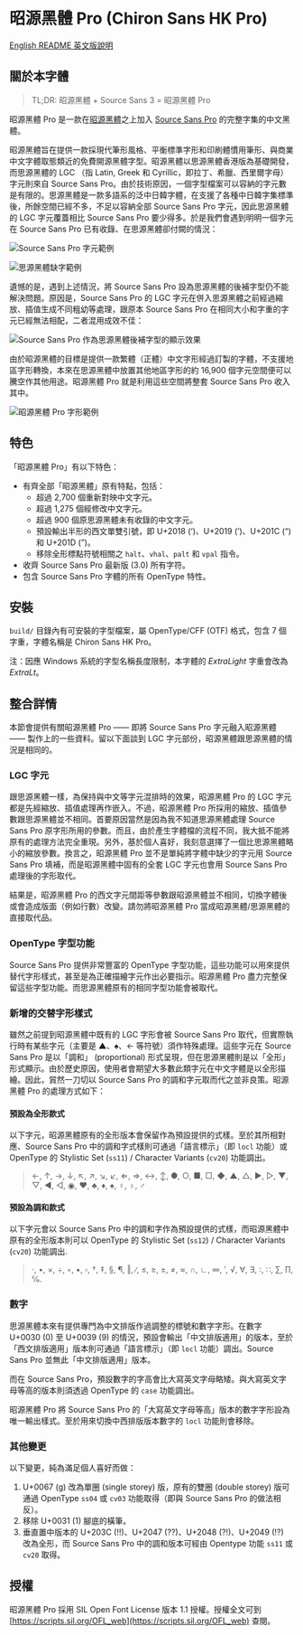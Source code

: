 昭源黑體 Pro (Chiron Sans HK Pro)
==================

[English README 英文版說明](README.md)

## 關於本字體

> TL;DR: 昭源黑體 + Source Sans 3 = 昭源黑體 Pro

昭源黑體 Pro 是一款在[昭源黑體](https://github.com/chiron-fonts/chiron-sans-hk)之上加入 [Source Sans Pro](https://github.com/adobe-fonts/source-sans-pro/) 的完整字集的中文黑體。

昭源黑體旨在提供一款採現代筆形風格、平衡標準字形和印刷體慣用筆形、與商業中文字體取態類近的免費開源黑體字型。昭源黑體以思源黑體香港版為基礎開發，而思源黑體的 LGC （指 Latin, Greek 和 Cyrillic，即拉丁、希臘、西里爾字母）字元則來自 Source Sans Pro。由於技術原因，一個字型檔案可以容納的字元數是有限的。思源黑體是一款多語系的泛中日韓字體，在支援了各種中日韓字集標準後，所餘空間已經不多，不足以容納全部 Source Sans Pro 字元，因此思源黑體的 LGC 字元覆蓋相比 Source Sans Pro 要少得多。於是我們會遇到明明一個字元在 Source Sans Pro 已有收錄、在思源黑體卻付闕的情況：

![Source Sans Pro 字元範例](doc/source-sans-pro-sample.png "Source Sans Pro 字元範例")

![思源黑體缺字範例](doc/source-han-sans-missing-chars-sample.png "思源黑體缺字範例")

遺憾的是，遇到上述情況，將 Source Sans Pro 設為思源黑體的後補字型仍不能解決問題。原因是，Source Sans Pro 的 LGC 字元在併入思源黑體之前經過縮放、插值生成不同粗幼等處理，跟原本 Source Sans Pro 在相同大小和字重的字元已經無法相配，二者混用成效不佳：

![Source Sans Pro 作為思源黑體後補字型的顯示效果](doc/source-sans-fallback-sample.png "Source Sans Pro 作為思源黑體後補字型的顯示效果")

由於昭源黑體的目標是提供一款繁體（正體）中文字形經過訂製的字體，不支援地區字形轉換，本來在思源黑體中放置其他地區字形的約 16,900 個字元空間便可以騰空作其他用途。昭源黑體 Pro 就是利用這些空間將整套 Source Sans Pro 收入其中。

![昭源黑體 Pro 字形範例](doc/chiron-sans-hk-pro-sample.png "昭源黑體 Pro 字形範例")

## 特色

「昭源黑體 Pro」有以下特色：

* 有齊全部「昭源黑體」原有特點，包括：
  - 超過 2,700 個重新對映中文字元。
  - 超過 1,275 個經修改中文字元。
  - 超過 900 個原思源黑體未有收錄的中文字元。
  - 預設輸出半形的西文單雙引號，即 U+2018 (‘)、U+2019 (’)、U+201C (“) 和 U+201D (”)。
  - 移除全形標點符號相關之 `halt`、`vhal`、`palt` 和 `vpal` 指令。
* 收齊 Source Sans Pro 最新版 (3.0) 所有字符。
* 包含 Source Sans Pro 字體的所有 OpenType 特性。

## 安裝

`build/` 目錄內有可安裝的字型檔案，屬 OpenType/CFF (OTF) 格式，包含 7 個字重，字體名稱是 Chiron Sans HK Pro。

注：因應 Windows 系統的字型名稱長度限制，本字體的 _ExtraLight_ 字重會改為 _ExtraLt_。

## 整合詳情

本節會提供有關昭源黑體 Pro ―― 即將 Source Sans Pro 字元融入昭源黑體 ―― 製作上的一些資料。留以下面談到 LGC 字元部份，昭源黑體跟思源黑體的情況是相同的。

### LGC 字元

跟思源黑體一樣，為保持與中文等字元混排時的效果，昭源黑體 Pro 的 LGC 字元都是先經縮放、插值處理再作嵌入。不過，昭源黑體 Pro 所採用的縮放、插值參數跟思源黑體並不相同。首要原因當然是因為我不知道思源黑體處理 Source Sans Pro 原字形所用的參數。而且，由於產生字體檔的流程不同，我大抵不能將原有的處理方法完全重現。另外，基於個人喜好，我刻意選擇了一個比思源黑體略小的縮放參數。換言之，昭源黑體 Pro 並不是單純將字體中缺少的字元用 Source Sans Pro 填補，而是昭源黑體中固有的全套 LGC 字元也會用 Source Sans Pro 處理後的字形取代。

結果是，昭源黑體 Pro 的西文字元間距等參數跟昭源黑體並不相同，切換字體後或會造成版面（例如行數）改變。請勿將昭源黑體 Pro 當成昭源黑體/思源黑體的直接取代品。

### OpenType 字型功能

Source Sans Pro 提供非常豐富的 OpenType 字型功能，這些功能可以用來提供替代字形樣式，甚至是為正確描繪字元作出必要指示。昭源黑體 Pro 盡力完整保留這些字型功能。而思源黑體原有的相同字型功能會被取代。

### 新增的交替字形樣式

雖然之前提到昭源黑體中既有的 LGC 字形會被 Source Sans Pro 取代，但實際執行時有某些字元（主要是 ▲、♠、← 等符號）須作特殊處理。這些字元在 Source Sans Pro 是以「調和」 (proportional) 形式呈現，但在思源黑體則是以「全形」形式顯示。由於歷史原因，使用者會期望大多數此類字元在中文字體是以全形描繪。因此，貿然一刀切以 Source Sans Pro 的調和字元取而代之並非良策。昭源黑體 Pro 的處理方式如下：

#### 預設為全形款式

以下字元，昭源黑體原有的全形版本會保留作為預設提供的式樣。至於其所相對應、Source Sans Pro 中的調和字式樣則可通過「語言標示」（即 `locl` 功能）或 OpenType 的 Stylistic Set (`ss11`) / Character Variants (`cv20`) 功能調出。

> ←, ↑, →, ↓, ↖, ↗, ↘, ↙, ⇐, ⇒, ↔, ↕, ●, ○, ■, □, ◆, ▲, △, ▶, ▷, ▼, ▽, ◀, ◁, ◉, ♥, ♣, ♦, ♠, ♀, ♁, ♂

#### 預設為調和款式

以下字元會以 Source Sans Pro 中的調和字作為預設提供的式樣，而昭源黑體中原有的全形版本則可以 OpenType 的 Stylistic Set (`ss12`) / Character Variants (`cv20`) 功能調出.

> ·, •, ×, ÷, ◦, ▪, ▫, †, ‡, §, ¶, ‖, ∕, ≤, ≥, ±, ≠, ≈, ∩, ∟, ∞, ‵, √, ∀, ∃, ∶, ∷, ∑, ∏, ℅.

### 數字

思源黑體本來有提供專門為中文排版作過調整的標號和數字字形。在數字 U+0030 (0) 至 U+0039 (9) 的情況，預設會輸出「中文排版適用」的版本，至於「西文排版適用」版本則可通過「語言標示」（即 `locl` 功能）調出。Source Sans Pro 並無此「中文排版適用」版本。

而在 Source Sans Pro，預設數字的字高會比大寫英文字母略矮。與大寫英文字母等高的版本則須透過 OpenType 的 `case` 功能調出。

昭源黑體 Pro 將 Source Sans Pro 的「大寫英文字母等高」版本的數字字形設為唯一輸出樣式。至於用來切換中西排版版本數字的 `locl` 功能則會移除。

### 其他變更

以下變更，純為滿足個人喜好而做：

1. U+0067 (g) 改為單圈 (single storey) 版，原有的雙圈 (double storey) 版可通過 OpenType `ss04` 或 `cv03` 功能取得（即與 Source Sans Pro 的做法相反）。
2. 移除 U+0031 (1) 腳底的橫筆。
3. 垂直置中版本的 U+203C (‼)、U+2047 (⁇)、U+2048 (⁈)、U+2049 (⁉) 改為全形，而 Source Sans Pro 中的調和版本可經由 Opentype 功能 `ss11` 或 `cv20` 取得。

## 授權

昭源黑體 Pro 採用 SIL Open Font License 版本 1.1 授權。授權全文可到 [https://scripts.sil.org/OFL_web](https://scripts.sil.org/OFL_web) 查閱。
